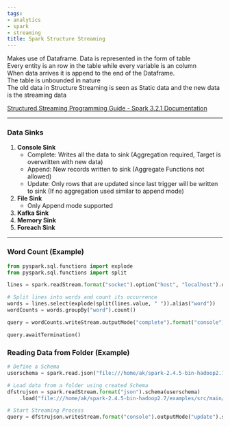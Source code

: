 ```yaml
---
tags:
- analytics
- spark
- streaming
title: Spark Structure Streaming
---
```


Makes use of Dataframe. Data is represented in the form of table  
Every entity is an row in the table while every variable is an column  
When data arrives it is append to the end of the Dataframe.  
The table is unbounded in nature  
The old data in Structure Streaming is seen as Static data and the new data is the streaming data

[Structured Streaming Programming Guide - Spark 3.2.1 Documentation](https://spark.apache.org/docs/latest/structured-streaming-programming-guide.html)

---

### Data Sinks

1. **Console Sink**
	* Complete: Writes all the data to sink (Aggregation required, Target is overwritten with new data)
	* Append: New records written to sink (Aggregate Functions not allowed)
	* Update: Only rows that are updated since last trigger will be written to sink (If no aggregation used similar to append mode)
2. **File Sink**
	 * Only Append mode supported
3. **Kafka Sink**
4. **Memory Sink**
5. **Foreach Sink**

---

### Word Count (Example)

````python
from pyspark.sql.functions import explode
from pyspark.sql.functions import split

lines = spark.readStream.format("socket").option("host", "localhost").option("port", 9999).load()

# Split lines into words and count its occurrence
words = lines.select(explode(split(lines.value, " ")).alias("word"))
wordCounts = words.groupBy("word").count()

query = wordCounts.writeStream.outputMode("complete").format("console").start()

query.awaitTermination()
````

### Reading Data from Folder (Example)

````python
# Define a Schema
userschema = spark.read.json("file:///home/ak/spark-2.4.5-bin-hadoop2.7/examples/src/main/resources/people.json").schema

# Load data from a folder using created Schema
dfstrujson = spark.readStream.format("json").schema(userschema)
	.load("file:///home/ak/spark-2.4.5-bin-hadoop2.7/examples/src/main/resources/lookup_folder")

# Start Streaming Process
query = dfstrujson.writeStream.format("console").outputMode("update").start()
````